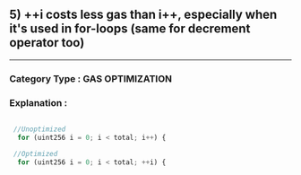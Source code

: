 
## 5) ++i costs less gas than i++, especially when it's used in for-loops (same for decrement operator too)


---

### **Category Type** : GAS OPTIMIZATION


### **Explanation** :

```javascript

 //Unoptimized
  for (uint256 i = 0; i < total; i++) {

 //Optimized
  for (uint256 i = 0; i < total; ++i) {


```
